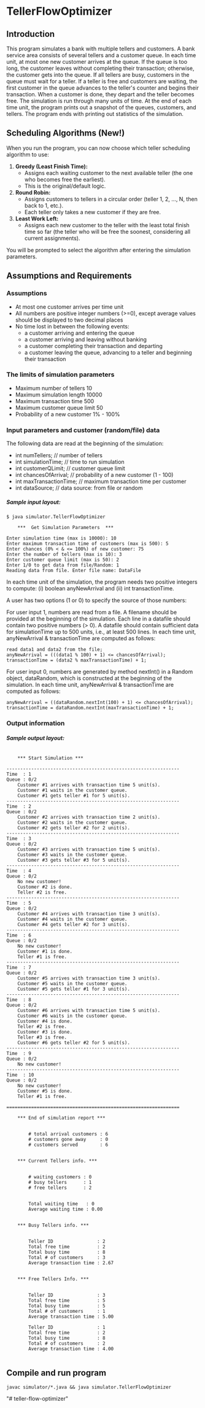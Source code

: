 # TellerFlowOptimizer

## Introduction

This program simulates a bank with multiple tellers and customers.
A bank service area consists of several tellers and a customer queue.
In each time unit, at most one new customer arrives at the queue.
If the queue is too long, the customer leaves without completing their
transaction; otherwise, the customer gets into the queue.
If all tellers are busy, customers in the queue must wait for a teller.
If a teller is free and customers are waiting, the first customer in the queue
advances to the teller's counter and begins their transaction.
When a customer is done, they depart and the teller becomes free.
The simulation is run through many units of time.
At the end of each time unit, the program prints out a snapshot of the queues,
customers, and tellers.
The program ends with printing out statistics of the simulation.

## Scheduling Algorithms (New!)

When you run the program, you can now choose which teller scheduling algorithm to use:

1. **Greedy (Least Finish Time):**
   - Assigns each waiting customer to the next available teller (the one who becomes free the earliest).
   - This is the original/default logic.
2. **Round Robin:**
   - Assigns customers to tellers in a circular order (teller 1, 2, ..., N, then back to 1, etc.).
   - Each teller only takes a new customer if they are free.
3. **Least Work Left:**
   - Assigns each new customer to the teller with the least total finish time so far (the teller who will be free the soonest, considering all current assignments).

You will be prompted to select the algorithm after entering the simulation parameters.

## Assumptions and Requirements

### Assumptions

* At most one customer arrives per time unit
* All numbers are positive integer numbers (>=0), except average values
should be displayed to two decimal places
* No time lost in between the following events:
    * a customer arriving and entering the queue
    * a customer arriving and leaving without banking
    * a customer completing their transaction and departing
    * a customer leaving the queue, advancing to a teller and beginning their
    transaction

### The limits of simulation parameters

* Maximum number of tellers     10
* Maximum simulation length     10000
* Maximum transaction time      500
* Maximum customer queue limit  50
* Probability of a new customer 1% - 100%

### Input parameters and customer (random/file) data

The following data are read at the beginning of the simulation:

* int numTellers;         // number of tellers
* int simulationTime;     // time to run simulation
* int customerQLimit;     // customer queue limit
* int chancesOfArrival;   // probability of a new customer (1 - 100)
* int maxTransactionTime; // maximum transaction time per customer
* int dataSource;         // data source: from file or random

##### Sample input layout:
```
$ java simulator.TellerFlowOptimizer

	***  Get Simulation Parameters  ***

Enter simulation time (max is 10000): 10
Enter maximum transaction time of customers (max is 500): 5
Enter chances (0% < & <= 100%) of new customer: 75
Enter the number of tellers (max is 10): 3
Enter customer queue limit (max is 50): 2
Enter 1/0 to get data from file/Random: 1
Reading data from file. Enter file name: DataFile
```

In each time unit of the simulation, the program needs two positive integers
to compute: (i) boolean anyNewArrival and (ii) int transactionTime.

A user has two options (1 or 0) to specify the source of those numbers:

For user input 1, numbers are read from a file. A filename should be provided
at the beginning of the simulation. Each line in a datafile should contain two
positive numbers (> 0). A datafile should contain sufficient data for
simulationTime up to 500 units, i.e., at least 500 lines. In each time unit,
anyNewArrival & transactionTime are computed as follows:

    read data1 and data2 from the file;
    anyNewArrival = (((data1 % 100) + 1) <= chancesOfArrival);
    transactionTime = (data2 % maxTransactionTime) + 1;

For user input 0, numbers are generated by method nextInt() in a Random object,
dataRandom, which is constructed at the beginning of the simulation. In
each time unit, anyNewArrival & transactionTime are computed as follows:

    anyNewArrival = ((dataRandom.nextInt(100) + 1) <= chancesOfArrival);
    transactionTime = dataRandom.nextInt(maxTransactionTime) + 1;

### Output information
##### Sample output layout:
```

	*** Start Simulation ***

---------------------------------------------------------------
Time  : 1
Queue : 0/2
	Customer #1 arrives with transaction time 5 unit(s).
	Customer #1 waits in the customer queue.
	Customer #1 gets teller #1 for 5 unit(s).
---------------------------------------------------------------
Time  : 2
Queue : 0/2
	Customer #2 arrives with transaction time 2 unit(s).
	Customer #2 waits in the customer queue.
	Customer #2 gets teller #2 for 2 unit(s).
---------------------------------------------------------------
Time  : 3
Queue : 0/2
	Customer #3 arrives with transaction time 5 unit(s).
	Customer #3 waits in the customer queue.
	Customer #3 gets teller #3 for 5 unit(s).
---------------------------------------------------------------
Time  : 4
Queue : 0/2
	No new customer!
	Customer #2 is done.
	Teller #2 is free.
---------------------------------------------------------------
Time  : 5
Queue : 0/2
	Customer #4 arrives with transaction time 3 unit(s).
	Customer #4 waits in the customer queue.
	Customer #4 gets teller #2 for 3 unit(s).
---------------------------------------------------------------
Time  : 6
Queue : 0/2
	No new customer!
	Customer #1 is done.
	Teller #1 is free.
---------------------------------------------------------------
Time  : 7
Queue : 0/2
	Customer #5 arrives with transaction time 3 unit(s).
	Customer #5 waits in the customer queue.
	Customer #5 gets teller #1 for 3 unit(s).
---------------------------------------------------------------
Time  : 8
Queue : 0/2
	Customer #6 arrives with transaction time 5 unit(s).
	Customer #6 waits in the customer queue.
	Customer #4 is done.
	Teller #2 is free.
	Customer #3 is done.
	Teller #3 is free.
	Customer #6 gets teller #2 for 5 unit(s).
---------------------------------------------------------------
Time  : 9
Queue : 0/2
	No new customer!
---------------------------------------------------------------
Time  : 10
Queue : 0/2
	No new customer!
	Customer #5 is done.
	Teller #1 is free.

===============================================================

	*** End of simulation report ***


		# total arrival customers : 6
		# customers gone away     : 0
		# customers served        : 6


	*** Current Tellers info. ***


		# waiting customers : 0
		# busy tellers      : 1
		# free tellers      : 2


		Total waiting time   : 0
		Average waiting time : 0.00


	*** Busy Tellers info. ***


		Teller ID                : 2
		Total free time          : 2
		Total busy time          : 8
		Total # of customers     : 3
		Average transaction time : 2.67


	*** Free Tellers Info. ***


		Teller ID                : 3
		Total free time          : 5
		Total busy time          : 5
		Total # of customers     : 1
		Average transaction time : 5.00

		Teller ID                : 1
		Total free time          : 2
		Total busy time          : 8
		Total # of customers     : 2
		Average transaction time : 4.00


```

## Compile and run program

```
javac simulator/*.java && java simulator.TellerFlowOptimizer
```
"# teller-flow-optimizer" 
